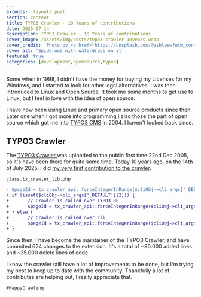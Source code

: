 ```yaml
---
extends: _layouts.post
section: content
title: TYPO3 Crawler - 10 Years of contributions
date: 2025-07-14
description: TYPO3 Crawler - 10 Years of contributions
cover_image: /assets/img/posts/typo3-crawler-10years.webp
cover_credit: 'Photo by <a href="https://unsplash.com/@ashleew?utm_content=creditCopyText&utm_medium=referral&utm_source=unsplash">Ashlee Marie</a> on <a href="https://unsplash.com/photos/a-spider-web-with-drops-of-water-on-it-HeDAQuOe77A?utm_content=creditCopyText&utm_medium=referral&utm_source=unsplash">Unsplash</a>'
cover_alt: 'Spiderweb with waterdrops on it'
featured: true
categories: [development,opensource,typo3]
---
```


Some when in 1998, I didn't have the money for buying my Licenses for my Windows, and I started to look for other legal alternatives.
I was then introduced to Linux and Open Source. It took me some months to get use to Linux, but I feel in love with the idea of open source.

I have now been using Linux and primary open source products since then. Later one when I got more into programming I also those the part of 
open source which got me into [TYPO3 CMS](https://typo3.org) in 2004. I haven't looked back since.

## TYPO3 Crawler

The [TYPO3 Crawler ](https://extensions.typo3.org/extension/crawler) was uploaded to the public first time 22nd Dec 2005, so it's have been there for quite some time.
Today 10 years ago, on the 14th of July 2025, I did [my very first contribution to the crawler](https://github.com/tomasnorre/crawler/commit/aaa8cb8f95a7c87a323e7e854543c3d16be0b566
). 


`class.tx_crawler_lib.php`

```patch 
- $pageId = tx_crawler_api::forceIntegerInRange($cliObj->cli_args['_DEFAULT'][2], 0);
+ if (isset($cliObj->cli_args['_DEFAULT'][2])) {
+       // Crawler is called over TYPO3 BE
+		$pageId = tx_crawler_api::forceIntegerInRange($cliObj->cli_args['_DEFAULT'][2], 0);
+ } else {
+       // Crawler is called over cli
+		$pageId = tx_crawler_api::forceIntegerInRange($cliObj->cli_args['_DEFAULT'][1], 0);
+ }

```

Since then, I have become the maintainer of the TYPO3 Crawler, and have commited 624 changes to the extension. 
It's a total of ~80.000 added lines and ~35.000 delete lines of code.

I know the crawler still have a lot of improvements to be done, but I'm trying my best to keep up to date with the community. 
Thankfully a lot of contributes are helping out, I really appreciate that.

`#HappyCrawling`


